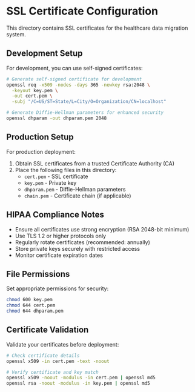 # SSL Certificate Configuration

This directory contains SSL certificates for the healthcare data migration system.

## Development Setup

For development, you can use self-signed certificates:

```bash
# Generate self-signed certificate for development
openssl req -x509 -nodes -days 365 -newkey rsa:2048 \
  -keyout key.pem \
  -out cert.pem \
  -subj "/C=US/ST=State/L=City/O=Organization/CN=localhost"

# Generate Diffie-Hellman parameters for enhanced security
openssl dhparam -out dhparam.pem 2048
```

## Production Setup

For production deployment:

1. Obtain SSL certificates from a trusted Certificate Authority (CA)
2. Place the following files in this directory:
   - `cert.pem` - SSL certificate
   - `key.pem` - Private key
   - `dhparam.pem` - Diffie-Hellman parameters
   - `chain.pem` - Certificate chain (if applicable)

## HIPAA Compliance Notes

- Ensure all certificates use strong encryption (RSA 2048-bit minimum)
- Use TLS 1.2 or higher protocols only
- Regularly rotate certificates (recommended: annually)
- Store private keys securely with restricted access
- Monitor certificate expiration dates

## File Permissions

Set appropriate permissions for security:

```bash
chmod 600 key.pem
chmod 644 cert.pem
chmod 644 dhparam.pem
```

## Certificate Validation

Validate your certificates before deployment:

```bash
# Check certificate details
openssl x509 -in cert.pem -text -noout

# Verify certificate and key match
openssl x509 -noout -modulus -in cert.pem | openssl md5
openssl rsa -noout -modulus -in key.pem | openssl md5